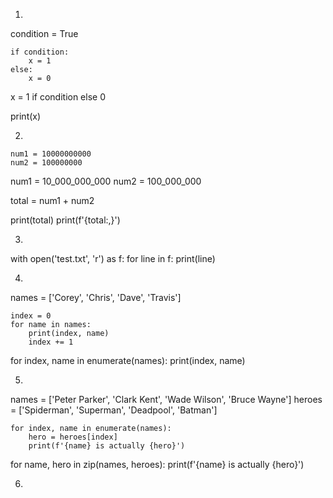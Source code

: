 1. 
condition = True
```
if condition:
    x = 1
else:
    x = 0
```
x = 1 if condition else 0

print(x)

2. 
```
num1 = 10000000000
num2 = 100000000
```
num1 = 10_000_000_000 
num2 = 100_000_000

total = num1 + num2

print(total)
print(f'{total:,}')

3. 
with open('test.txt', 'r') as f:
    for line in f:
        print(line)

4. 
names = ['Corey', 'Chris', 'Dave', 'Travis']
```
index = 0
for name in names:
    print(index, name)
    index += 1
```
for index, name in enumerate(names):
    print(index, name)

5. 
names = ['Peter Parker', 'Clark Kent', 'Wade Wilson', 'Bruce Wayne']
heroes = ['Spiderman', 'Superman', 'Deadpool', 'Batman']
```
for index, name in enumerate(names):
    hero = heroes[index]
    print(f'{name} is actually {hero}')
```
for name, hero in zip(names, heroes):
    print(f'{name} is actually {hero}')

6. 
